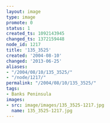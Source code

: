 ```yaml
---
layout: image
type: image
promote: 0
status: 1
created_ts: 1092143945
changed_ts: 1372159448
node_id: 1217
title: '135_3525'
created: '2004-08-10'
changed: '2013-06-25'
aliases:
- "/2004/08/10/135_3525/"
- "/node/1217/"
permalink: "/2004/08/10/135_3525/"
tags:
- Banks Peninsula
images:
- src: image/images/135_3525-1217.jpg
  name: 135_3525-1217.jpg
---
```


